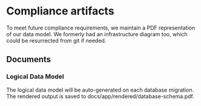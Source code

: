 # Compliance artifacts

To meet future compliance requirements, we maintain a PDF representation of our data model. We formerly had an infrastructure diagram too, which could be resurrected from git if needed.

## Documents

### Logical Data Model

The logical data model will be auto-generated on each database migration.
The rendered output is saved to docs/app/rendered/database-schema.pdf.
